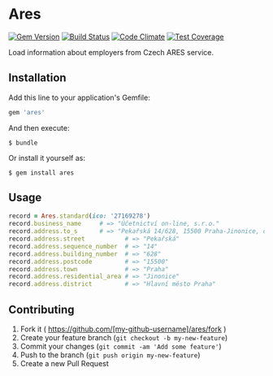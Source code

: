 # Ares

[![Gem Version](https://badge.fury.io/rb/ares.rb.png)](http://badge.fury.io/rb/ares.rb)
[![Build Status](https://travis-ci.org/ucetnictvi-on-line/ares.rb.png?branch=master)](https://travis-ci.org/ucetnictvi-on-line/ares.rb)
[![Code Climate](https://codeclimate.com/github/ucetnictvi-on-line/ares.rb/badges/gpa.svg)](https://codeclimate.com/github/ucetnictvi-on-line/ares.rb)
[![Test Coverage](https://codeclimate.com/github/ucetnictvi-on-line/ares.rb/badges/coverage.svg)](https://codeclimate.com/github/ucetnictvi-on-line/ares.rb/coverage)

Load information about employers from Czech ARES service.

## Installation

Add this line to your application's Gemfile:

```ruby
gem 'ares'
```

And then execute:

    $ bundle

Or install it yourself as:

    $ gem install ares

## Usage

```ruby
record = Ares.standard(ico: '27169278')
record.business_name     # => "Účetnictví on-line, s.r.o."
record.address.to_s      # => "Pekařská 14/628, 15500 Praha-Jinonice, okres: Hlavní město Praha"
record.address.street           # => "Pekařská"
record.address.sequence_number  # => "14"
record.address.building_number  # => "628"
record.address.postcode         # => "15500"
record.address.town             # => "Praha"
record.address.residential_area # => "Jinonice"
record.address.district         # => "Hlavní město Praha"
```

## Contributing

1. Fork it ( https://github.com/[my-github-username]/ares/fork )
2. Create your feature branch (`git checkout -b my-new-feature`)
3. Commit your changes (`git commit -am 'Add some feature'`)
4. Push to the branch (`git push origin my-new-feature`)
5. Create a new Pull Request
